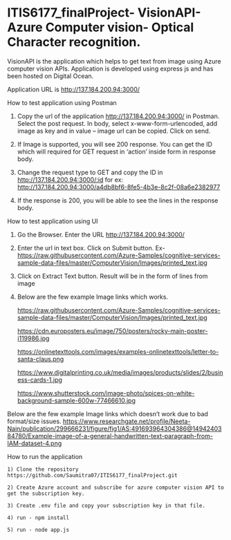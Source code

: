 # ITIS6177_finalProject- VisionAPI- Azure Computer vision- Optical Character recognition.

VisionAPI is the application which helps to get text from image using Azure computer vision APIs.
Application is developed using express js and has been hosted on Digital Ocean. 

Application URL is http://137.184.200.94:3000/


How to test application using Postman

1)	Copy the url of the application http://137.184.200.94:3000/ in Postman. Select the post request. In body, select x-www-form-urlencoded, add image as key and in value – image url can be copied. Click on send.
2)	If Image is supported, you will see 200 response. You can get the ID which will required for GET request in ‘action’ inside form in response body.
3)	Change the request type to GET and copy the ID in http://137.184.200.94:3000/:id 
for ex: http://137.184.200.94:3000/a4db8bf6-8fe5-4b3e-8c2f-08a6e2382977

4)	If the response is 200, you will be able to see the lines in the response body.

How to test application using UI


1)	Go the Browser. Enter the URL http://137.184.200.94:3000/
 

2)	Enter the url in text box. Click on Submit button. Ex- https://raw.githubusercontent.com/Azure-Samples/cognitive-services-sample-data-files/master/ComputerVision/Images/printed_text.jpg

3)	Click on Extract Text button. Result will be in the form of lines from image

4)	Below are the few example Image links which works.

	https://raw.githubusercontent.com/Azure-Samples/cognitive-services-sample-data-files/master/ComputerVision/Images/printed_text.jpg

	https://cdn.europosters.eu/image/750/posters/rocky-main-poster-i119986.jpg

	https://onlinetexttools.com/images/examples-onlinetexttools/letter-to-santa-claus.png

	https://www.digitalprinting.co.uk/media/images/products/slides/2/business-cards-1.jpg

	https://www.shutterstock.com/image-photo/spices-on-white-background-sample-600w-77466610.jpg

Below are the few example Image links which doesn’t work due to bad format/size issues.
    https://www.researchgate.net/profile/Neeta-Nain/publication/299666231/figure/fig1/AS:491693964304386@1494240384780/Example-image-of-a-general-handwritten-text-paragraph-from-IAM-dataset-4.png


		 	
How to run the application

    1) Clone the repository https://github.com/Saumitra07/ITIS6177_finalProject.git

    2) Create Azure account and subscribe for azure computer vision API to get the subscription key.

    3) Create .env file and copy your subscription key in that file.

    4) run - npm install

    5) run - node app.js
 





